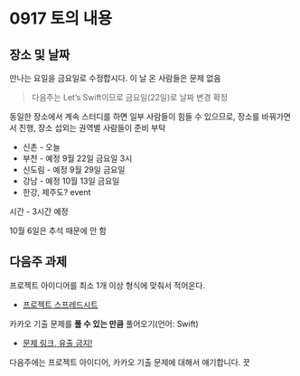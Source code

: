 # 0917 토의 내용

## 장소 및 날짜

만나는 요일을 금요일로 수정합시다. 이 날 온 사람들은 문제 없음
> 다음주는 Let’s Swift이므로 금요일(22일)로 날짜 변경 확정

동일한 장소에서 계속 스터디를 하면 일부 사람들이 힘들 수 있으므로, 장소를 바꿔가면서 진행, 장소 섭외는 권역별 사람들이 준비 부탁

* 신촌 - 오늘
* 부천 - 예정 9월 22일 금요일 3시
* 신도림 - 예정 9월 29일 금요일
* 강남 - 예정 10월 13일 금요일
* 한강, 제주도? event

시간 - 3시간 예정

10월 6일은 추석 때문에 안 함

## 다음주 과제

프로젝트 아이디어를 최소 1개 이상 형식에 맞춰서 적어온다.
- [프로젝트 스프레드시트](https://docs.google.com/spreadsheets/d/1vaykDw02_Xnn8qb33QJw2gxJLO-U0-vdwb0OPJaFDZM/edit?usp=sharing)

카카오 기출 문제를 **풀 수 있는 만큼** 풀어오기(언어: Swift)
- [문제 링크, 유출 금지!](https://www.evernote.com/shard/s351/sh/ba45e45b-bb1d-46fc-84b6-89e50ca6db77/e77506bff92ff14b)


다음주에는 프로젝트 아이디어, 카카오 기출 문제에 대해서 얘기합니다. 끗
